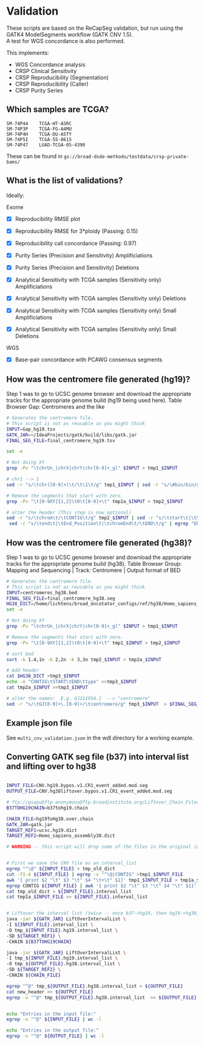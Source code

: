 # Validation

These scripts are based on the ReCapSeg validation, but run using the GATK4 ModelSegments workflow (GATK CNV 1.5).  
A test for WGS concordance is also performed.

This implements:
- WGS Concordance analysis
- CRSP Clinical Sensitivity
- CRSP Reproducibility (Segmentation)
- CRSP Reproducibility (Caller)
- CRSP Purity Series


## Which samples are TCGA?

```
SM-74P44 	TCGA-HT-A5RC
SM-74P3P 	TCGA-FG-A4MU
SM-74P4H 	TCGA-DU-A5TY
SM-74P5I 	TCGA-55-8615
SM-74P47 	LUAD-TCGA-05-4390
```

These can be found in `gs://broad-dsde-methods/testdata/crsp-private-bams/`

## What is the list of validations?

Ideally:

Exome
-[x] Reproducibility RMSE plot
-[x] Reproducibility RMSE for 3*ploidy (Passing: 0.15)
-[x] Reproducibility call concordance (Passing: 0.97)

-[x] Purity Series (Precision and Sensitivity) Amplificiations
-[x] Purity Series (Precision and Sensitivity) Deletions

-[x] Analytical Sensitivity with TCGA samples (Sensitivity only) Amplificiations
-[x] Analytical Sensitivity with TCGA samples (Sensitivity only) Deletions
-[x] Analytical Sensitivity with TCGA samples (Sensitivity only) Small Amplificiations
-[x] Analytical Sensitivity with TCGA samples (Sensitivity only) Small Deletions

WGS
-[x] Base-pair concordance with PCAWG consensus segments



## How was the centromere file generated (hg19)?

Step 1 was to go to UCSC genome browser and download the appropriate tracks for the appropriate genome build (hg19 being used here).
Table Browser
Gap: Centromeres and the like


```bash
# Generates the centromere file.
# This script is not as reusable as you might think
INPUT=Gap_hg19.tsv
GATK_JAR=~/IdeaProjects/gatk/build/libs/gatk.jar
FINAL_SEG_FILE=final_centromere_hg19.tsv

set -e

# Not doing XY
grep -Pv "\tchrUn_|chrX|chrY|chr[0-9]+_gl" $INPUT > tmp1_$INPUT

# chr1 --> 1
sed -r "s/\tchr([0-9]+)\t/\t\1\t/g" tmp1_$INPUT | sed -r "s/\#bin/bin/g" > tmp1a_$INPUT

# Remove the segments that start with zero.  
grep -Pv "\t[0-9XY]{1,2}\t0\t[0-9]+\t" tmp1a_$INPUT > tmp2_$INPUT

# alter the header (This step is now optional)
sed -r "s/\tchrom\t/\tCONTIG\t/g" tmp2_$INPUT | sed -r "s/\tstart\t|\tStart_Position\t|\tchromStart\t/\tSTART\t/g" | \
 sed -r "s/\tend\t|\tEnd_Position\t|\tchromEnd\t/\tEND\t/g" | egrep "END|centromere" > $FINAL_SEG_FILE
```

## How was the centromere file generated (hg38)?

Step 1 was to go to UCSC genome browser and download the appropriate tracks for the appropriate genome build (hg38).
Table Browser
Group: Mapping and Sequencing | Track: Centromere | Output format of BED


```bash
# Generates the centromere file.
# This script is not as reusable as you might think
INPUT=centromeres_hg38.bed
FINAL_SEG_FILE=final_centromere_hg38.seg
HG38_DICT=/home/lichtens/broad_oncotator_configs/ref/hg38/Homo_sapiens_assembly38.dict
set -e

# Not doing XY
grep -Pv "\tchrUn_|chrX|chrY|chr[0-9]+_gl" $INPUT > tmp1_$INPUT

# Remove the segments that start with zero.  
grep -Pv "\t[0-9XY]{1,2}\t0\t[0-9]+\t" tmp1_$INPUT > tmp2_$INPUT

# sort bed 
sort -k 1.4,1n -k 2,2n -k 3,3n tmp2_$INPUT > tmp2a_$INPUT

# Add header
cat $HG38_DICT >tmp3_$INPUT
echo -e "CONTIG\tSTART\tEND\ttype" >>tmp3_$INPUT
cat tmp2a_$INPUT >>tmp3_$INPUT

# alter the names:  E.g. GJ211954.1  --> "centromere"
sed -r "s/\tGJ[0-9]+\.[0-9]+/\tcentromere/g" tmp3_$INPUT  > $FINAL_SEG_FILE


```


## Example json file 

See `multi_cnv_validation.json` in the wdl directory for a working example.


## Converting GATK seg file (b37) into interval list and lifting over to hg38

```bash

INPUT_FILE=CNV.hg19.bypos.v1.CR1_event_added.mod.seg
OUTPUT_FILE=CNV.hg38liftover.bypos.v1.CR1_event_added.mod.seg

# ftp://gsapubftp-anonymous@ftp.broadinstitute.org/Liftover_Chain_Files/
B37TOHG19CHAIN=b37tohg19.chain

CHAIN_FILE=hg19ToHg38.over.chain
GATK_JAR=gatk.jar
TARGET_REF1=ucsc.hg19.dict
TARGET_REF2=Homo_sapiens_assembly38.dict

# WARNING -- this script will drop some of the files in the original input file.


# First we save the CNV file as an interval_list
egrep "^\@" ${INPUT_FILE} > tmp_old_dict
cut -f1-4 ${INPUT_FILE} | egrep -v "^\@|CONTIG" >tmp1_$INPUT_FILE
awk '{ print $2 "\t" $3 "\t" $4 "\t+\t" $1}' tmp1_$INPUT_FILE > tmp1a_$INPUT_FILE
egrep CONTIG ${INPUT_FILE} | awk '{ print $2 "\t" $3 "\t" $4 "\t" $1}' > new_header
cat tmp_old_dict > ${INPUT_FILE}.interval_list
cat tmp1a_$INPUT_FILE >> ${INPUT_FILE}.interval_list


# Liftover the interval list (twice -- once b37->hg19, then hg19->hg38)
java -jar ${GATK_JAR} LiftOverIntervalList \
-I ${INPUT_FILE}.interval_list \
-O tmp_${INPUT_FILE}.hg19.interval_list \
-SD ${TARGET_REF1} \
-CHAIN ${B37TOHG19CHAIN}

java -jar ${GATK_JAR} LiftOverIntervalList \
-I tmp_${INPUT_FILE}.hg19.interval_list \
-O tmp_${OUTPUT_FILE}.hg38.interval_list \
-SD ${TARGET_REF2} \
-CHAIN ${CHAIN_FILE}

egrep "^@" tmp_${OUTPUT_FILE}.hg38.interval_list > ${OUTPUT_FILE}
cat new_header >> ${OUTPUT_FILE}
egrep -v "^@" tmp_${OUTPUT_FILE}.hg38.interval_list  >> ${OUTPUT_FILE}


echo "Entries in the input file:"
egrep -v "^@" ${INPUT_FILE} | wc -l

echo "Entries in the output file:"
egrep -v "^@" ${OUTPUT_FILE} | wc -l
```